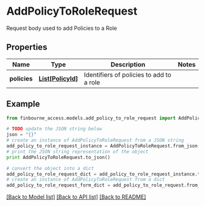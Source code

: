 # AddPolicyToRoleRequest

Request body used to add Policies to a Role

## Properties
Name | Type | Description | Notes
------------ | ------------- | ------------- | -------------
**policies** | [**List[PolicyId]**](PolicyId.md) | Identifiers of policies to add to a role | 

## Example

```python
from finbourne_access.models.add_policy_to_role_request import AddPolicyToRoleRequest

# TODO update the JSON string below
json = "{}"
# create an instance of AddPolicyToRoleRequest from a JSON string
add_policy_to_role_request_instance = AddPolicyToRoleRequest.from_json(json)
# print the JSON string representation of the object
print AddPolicyToRoleRequest.to_json()

# convert the object into a dict
add_policy_to_role_request_dict = add_policy_to_role_request_instance.to_dict()
# create an instance of AddPolicyToRoleRequest from a dict
add_policy_to_role_request_form_dict = add_policy_to_role_request.from_dict(add_policy_to_role_request_dict)
```
[[Back to Model list]](../README.md#documentation-for-models) [[Back to API list]](../README.md#documentation-for-api-endpoints) [[Back to README]](../README.md)


